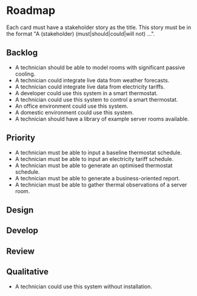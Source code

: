 # Roadmap

Each card must have a stakeholder story as the title. This story must be in the format "A (stakeholder) (must|should|could|will not) ...".

## Backlog

* A technician should be able to model rooms with significant passive cooling.
* A technician could integrate live data from weather forecasts.
* A technician could integrate live data from electricity tariffs.
* A developer could use this system in a smart thermostat.
* A technician could use this system to control a smart thermostat.
* An office environment could use this system.
* A domestic environment could use this system.
* A technician should have a library of example server rooms available.

## Priority

* A technician must be able to input a baseline thermostat schedule.
* A technician must be able to input an electricity tariff schedule.
* A technician must be able to generate an optimised thermostat schedule.
* A technician must be able to generate a business-oriented report.
* A technician must be able to gather thermal observations of a server room.

## Design

## Develop

## Review

## Qualitative

* A technician could use this system without installation.